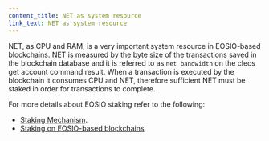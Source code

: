```yaml
---
content_title: NET as system resource
link_text: NET as system resource
---
```


NET, as CPU and RAM, is a very important system resource in EOSIO-based blockchains. NET is measured by the byte size of the transactions saved in the blockchain database and it is referred to as `net bandwidth` on the cleos get account command result. When a transaction is executed by the blockchain it consumes CPU and NET, therefore sufficient NET must be staked in order for transactions to complete.

For more details about EOSIO staking refer to the following:
* [Staking Mechanism](https://docs.eosnetwork.com/docs/latest/overview/technical_features#staking-mechanism).
* [Staking on EOSIO-based blockchains](05_stake.md)
